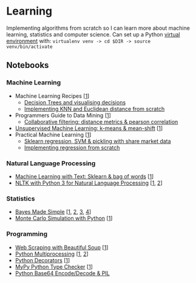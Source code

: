 # Learning
Implementing algorithms from scratch so I can learn more about machine learning, statistics and computer science. Can set up a Python [virtual environment](http://docs.python-guide.org/en/latest/dev/virtualenvs/) with: `virtualenv venv -> cd $DIR -> source venv/bin/activate`

## Notebooks

### Machine Learning
- Machine Learning Recipes [[1](https://www.youtube.com/playlist?list=PLOU2XLYxmsIIuiBfYad6rFYQU_jL2ryal)]
    - [Decision Trees and visualising decisions](notebooks/ml_recipes_1.ipynb)
    - [Implementing KNN and Euclidean distance from scratch](notebooks/ml_recipes_2.ipynb)
- Programmers Guide to Data Mining [[1](http://guidetodatamining.com/)]
    - [Collaborative filtering: distance metrics & pearson correlation](notebooks/programmers_guide_1.ipynb)
- [Unsupervised Machine Learning: k-means & mean-shift](notebooks/unsupervised_ml.ipynb) [[1](https://pythonprogramming.net/flat-clustering-machine-learning-python-scikit-learn/)]
- Practical Machine Learning [[1](https://www.youtube.com/playlist?list=PLQVvvaa0QuDfKTOs3Keq_kaG2P55YRn5v)]
    - [Sklearn regression, SVM & pickling with share market data](notebooks/practical_ml_1.ipynb)
    - [Implementing regression from scratch](notebooks/practical_ml_2.ipynb)

### Natural Language Processing
- [Machine Learning with Text: Sklearn & bag of words](notebooks/ml_text.ipynb) [[1](https://www.youtube.com/watch?v=vTaxdJ6VYWE)]
- [NLTK with Python 3 for Natural Language Processing](notebooks/natural_language.ipynb) [[1](https://www.youtube.com/playlist?list=PLQVvvaa0QuDf2JswnfiGkliBInZnIC4HL), [2](https://www.youtube.com/watch?v=itKNpCPHq3I)]

### Statistics
- [Bayes Made Simple](notebooks/bayes_simple.ipynb) [[1](https://www.youtube.com/watch?v=6GV5bTCLC8g), [2](http://greenteapress.com/wp/think-bayes/), [3](https://www.analyticsvidhya.com/blog/2016/06/bayesian-statistics-beginners-simple-english/), [4](https://www.springboard.com/blog/probability-bayes-theorem-data-science/)]
- [Monte Carlo Simulation with Python](notebooks/monte_carlo_intro.ipynb) [[1](https://www.youtube.com/playlist?list=PLQVvvaa0QuDdhOnp-FnVStDsALpYk2hk0)]

### Programming
- [Web Scraping with Beautiful Soup](notebooks/beautiful_soup.ipynb) [[1](https://www.youtube.com/playlist?list=PLQVvvaa0QuDfV1MIRBOcqClP6VZXsvyZS)]
- [Python Multiprocessing](notebooks/py_multiprocess.ipynb) [[1](https://youtu.be/oEYDqQ1pq9o), [2](https://youtu.be/kUKOEuPJXGc)]
- [Python Decorators](notebooks/py_decorators.ipynb) [[1](https://www.youtube.com/watch?v=rPCeCPT-f28&list=LLuei0qkBoeOass8xV_cOrqQ&index=1)]
- [MyPy Python Type Checker](notebooks/my_py.ipynb) [[1](http://mypy-lang.org/)]
- [Python Base64 Encode/Decode & PIL](notebooks/py_base64.ipynb)